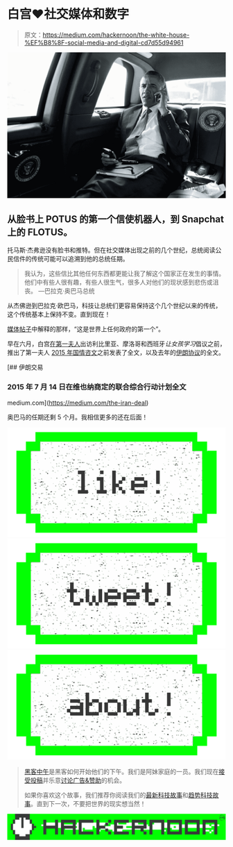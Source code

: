 # 白宫❤️社交媒体和数字

> 原文：<https://medium.com/hackernoon/the-white-house-%EF%B8%8F-social-media-and-digital-cd7d55d94961>

![](img/460bf1fe96672d01d1abc8f50ea06bcf.png)

## 从脸书上 POTUS 的第一个信使机器人，到 Snapchat 上的 FLOTUS。

托马斯·杰弗逊没有脸书和推特。但在社交媒体出现之前的几个世纪，总统阅读公民信件的传统可能可以追溯到他的总统任期。

> 我认为，这些信比其他任何东西都更能让我了解这个国家正在发生的事情。他们中有些人很有趣，有些人很生气，很多人对他们的现状感到悲伤或沮丧。
> —巴拉克·奥巴马总统

从杰佛逊到巴拉克·欧巴马，科技让总统们更容易保持这个几个世纪以来的传统，这个传统基本上保持不变。直到现在！

[媒体帖子](https://medium.com/u/c9d0071ccfde#.t6txlihf4)中解释的那样，“这是世界上任何政府的第一个”。

早在六月，白宫[在第一夫人](/@FLOTUS/spotted-on-snapchat-michelleobama-d1256300e8e7#.aijj7yw0j)出访利比里亚、摩洛哥和西班牙*让女孩学习*倡议之前，推出了第一夫人 [2015 年国情咨文](https://medium.com/u/d18d2d94aa50#.t8fuueyxt)之前发表了全文，以及去年的[伊朗协议](https://medium.com/the-iran-deal)的全文。

[](https://medium.com/the-iran-deal) [## 伊朗交易

### 2015 年 7 月 14 日在维也纳商定的联合综合行动计划全文

medium.com](https://medium.com/the-iran-deal) 

奥巴马的任期还剩 5 个月。我相信更多的还在后面！

[![](img/50ef4044ecd4e250b5d50f368b775d38.png)](http://bit.ly/HackernoonFB)[![](img/979d9a46439d5aebbdcdca574e21dc81.png)](https://goo.gl/k7XYbx)[![](img/2930ba6bd2c12218fdbbf7e02c8746ff.png)](https://goo.gl/4ofytp)

> [黑客中午](http://bit.ly/Hackernoon)是黑客如何开始他们的下午。我们是阿妹家庭的一员。我们现在[接受投稿](http://bit.ly/hackernoonsubmission)并乐意[讨论广告&赞助](mailto:partners@amipublications.com)的机会。
> 
> 如果你喜欢这个故事，我们推荐你阅读我们的[最新科技故事](http://bit.ly/hackernoonlatestt)和[趋势科技故事](https://hackernoon.com/trending)。直到下一次，不要把世界的现实想当然！

[![](img/be0ca55ba73a573dce11effb2ee80d56.png)](https://goo.gl/Ahtev1)